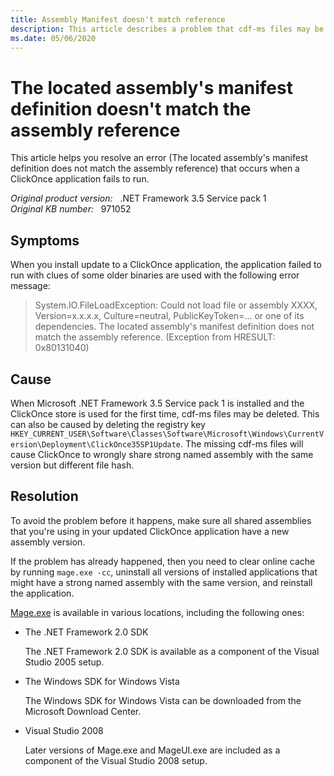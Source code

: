 ```yaml
---
title: Assembly Manifest doesn't match reference
description: This article describes a problem that cdf-ms files may be deleted when the Framework 3.5 Service pack 1 is installed and the ClickOnce store is used for the first time, and provides a resolution.
ms.date: 05/06/2020
---
```

# The located assembly's manifest definition doesn't match the assembly reference

This article helps you resolve an error (The located assembly's manifest definition does not match the assembly reference) that occurs when a ClickOnce application fails to run.

_Original product version:_ &nbsp; .NET Framework 3.5 Service pack 1  
_Original KB number:_ &nbsp; 971052

## Symptoms

When you install update to a ClickOnce application, the application failed to run with clues of some older binaries are used with the following error message:

> System.IO.FileLoadException: Could not load file or assembly XXXX, Version=x.x.x.x, Culture=neutral, PublicKeyToken=... or one of its dependencies. The located assembly's manifest definition does not match the assembly reference. (Exception from HRESULT: 0x80131040)

## Cause

When Microsoft .NET Framework 3.5 Service pack 1 is installed and the ClickOnce store is used for the first time, cdf-ms files may be deleted. This can also be caused by deleting the registry key `HKEY_CURRENT_USER\Software\Classes\Software\Microsoft\Windows\CurrentVersion\Deployment\ClickOnce35SP1Update`. The missing cdf-ms files will cause ClickOnce to wrongly share strong named assembly with the same version but different file hash.

## Resolution

To avoid the problem before it happens, make sure all shared assemblies that you're using in your updated ClickOnce application have a new assembly version.

If the problem has already happened, then you need to clear online cache by running `mage.exe -cc`, uninstall all versions of installed applications that might have a strong named assembly with the same version, and reinstall the application.

[Mage.exe](/dotnet/framework/tools/mage-exe-manifest-generation-and-editing-tool) is available in various locations, including the following ones:

- The .NET Framework 2.0 SDK

    The .NET Framework 2.0 SDK is available as a component of the Visual Studio 2005 setup.

- The Windows SDK for Windows Vista

    The Windows SDK for Windows Vista can be downloaded from the Microsoft Download Center.

- Visual Studio 2008

    Later versions of Mage.exe and MageUI.exe are included as a component of the Visual Studio 2008 setup.
